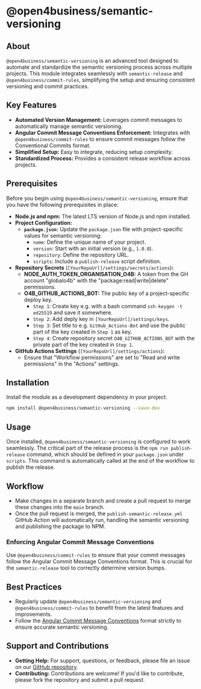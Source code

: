 # @open4business/semantic-versioning

## About
`@open4business/semantic-versioning` is an advanced tool designed to automate and standardize the semantic versioning process across multiple projects. This module integrates seamlessly with `semantic-release` and `@open4business/commit-rules`, simplifying the setup and ensuring consistent versioning and commit practices.

## Key Features
- **Automated Version Management:** Leverages commit messages to automatically manage semantic versioning.
- **Angular Commit Message Conventions Enforcement:** Integrates with `@open4business/commit-rules` to ensure commit messages follow the Conventional Commits format.
- **Simplified Setup:** Easy to integrate, reducing setup complexity.
- **Standardized Process:** Provides a consistent release workflow across projects.

## Prerequisites
Before you begin using `@open4business/semantic-versioning`, ensure that you have the following prerequisites in place:

- **Node.js and npm:** The latest LTS version of Node.js and npm installed.
- **Project Configuration:**
  - **`package.json`:** Update the `package.json` file with project-specific values for semantic versioning:
    - `name`: Define the unique name of your project.
    - `version`: Start with an initial version (e.g., `1.0.0`).
    - `repository`: Define the repository URL.
    - `scripts`: Include a `publish-release` script definition.
- **Repository Secrets** (`[YourRepoUrl]/settings/secrets/actions`)**:**
  - **NODE_AUTH_TOKEN_ORGANISATION_O4B:** A token from the GH account "globalo4b" with the "package:read|write|delete" permissions.
  - **O4B_GITHUB_ACTIONS_BOT:** The public key of a project-specific deploy key.
    - `Step 1`: Create key e.g. with a bash command `ssh-keygen -t ed25519` and save it somewhere.
    - `Step 2`: Add deply key in `[YourRepoUrl]/settings/keys`.
    - `Step 3`: Set title to e.g. `GitHub_Actions-Bot` and use the public part of the key created in `Step 1` as key.
    - `Step 4`: Create repository secret `O4B_GITHUB_ACTIONS_BOT` with the private part of the key created in `Step 1`.
- **GitHub Actions Settings** (`[YourRepoUrl]/settings/actions`)**:**
  - Ensure that "Workflow permissions" are set to "Read and write permissions" in the "Actions" settings.

## Installation
Install the module as a development dependency in your project:
```bash
npm install @open4business/semantic-versioning --save-dev
```

## Usage
Once installed, `@open4business/semantic-versioning` is configured to work seamlessly. The critical part of the release process is the `npm run publish-release` command, which should be defined in your `package.json` under `scripts`. This command is automatically called at the end of the workflow to publish the release.

## Workflow
- Make changes in a separate branch and create a pull request to merge these changes into the `main` branch.
- Once the pull request is merged, the `publish-semantic-release.yml` GitHub Action will automatically run, handling the semantic versioning and publishing the package to NPM.

### Enforcing Angular Commit Message Conventions
Use `@open4business/commit-rules` to ensure that your commit messages follow the Angular Commit Message Conventions format. This is crucial for the `semantic-release` tool to correctly determine version bumps.

## Best Practices
- Regularly update `@open4business/semantic-versioning` and `@open4business/commit-rules` to benefit from the latest features and improvements.
- Follow the [Angular Commit Message Conventions](https://github.com/angular/angular/blob/master/CONTRIBUTING.md#-commit-message-format) format strictly to ensure accurate semantic versioning.

## Support and Contributions
- **Getting Help:** For support, questions, or feedback, please file an issue on our [GitHub repository](https://github.com/open4business/semantic-versioning).
- **Contributing:** Contributions are welcome! If you'd like to contribute, please fork the repository and submit a pull request.